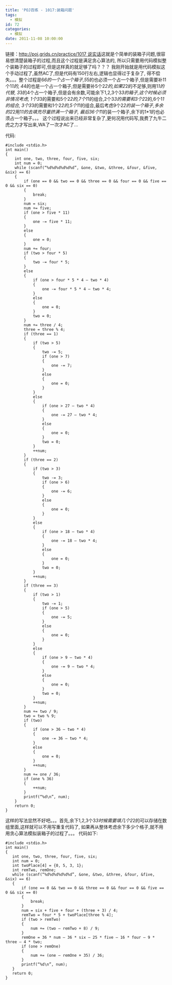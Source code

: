 ```yaml
---
title: 'POJ百练 - 1017:装箱问题'
tags:
  - 模拟
id: 72
categories:
  - 模拟
date: 2011-11-08 10:00:00
---
```


链接：[http://poj.grids.cn/practice/1017
](http://poj.grids.cn/practice/1017)[
说实话](http://poj.grids.cn/practice/1017)这就是个简单的装箱子问题,很容易想清楚装箱子的过程,而且这个过程是满足贪心算法的,
所以只需要用代码模拟整个装箱子的过程即可,但是这样真的就足够了吗？？？
我刚开始就是用代码模拟这个手动过程了,虽然AC了,但是代码有150行左右,逻辑也显得过于复杂了,
得不偿失。。。整个过程是6*6的一个占一个箱子,5*5的也必须一个占一个箱子,但是需要补11个1*1的,
4*4的也是一个占一个箱子,但是需要补5个2*2的,如果2*2的不足够,则用1*1的代替,
3*3的4个占一个箱子,但是会有余数,可能余下1,2,3个3*3的箱子,这个时候必须非情况考虑,
1个3*3的需要和5个2*2的,7个1*1的组合,2个3*3的需要和3个2*2的,6个1*1的组合,
3个3*3的需要和1个2*2的,5个1*1的组合,最后考虑9个2*2的装一个箱子,多余的2*2用1*1的去填充尽量挤满一个箱子,
最后36个1*1的装一个箱子,余下的1*1的也必须占一个箱子。。。
这个过程说出来已经非常复杂了,更何况用代码写,我费了九牛二虎之力才写出来,WA了一次才AC了...

代码:
``` stylus
#include <stdio.h>
int main()
{
    int one, two, three, four, five, six;
    int num = 0;
    while (scanf(“%d%d%d%d%d%d”, &one, &two, &three, &four, &five, &six) == 6)
    {
        if (one == 0 && two == 0 && three == 0 && four == 0 && five == 0 && six == 0)
        {
            break;
        }
        num = six;
        num += five;
        if (one > five * 11)
        {
            one -= five * 11;
        }
        else
        {
            one = 0;
        }
        num += four;
        if (two > four * 5)
        {
            two -= four * 5;
        }
        else
        {
            if (one > four * 5 * 4 – two * 4)
            {
                one -= four * 5 * 4 – two * 4;
            }
            else
            {
                one = 0;
            }
            two = 0;
        }
        num += three / 4;
        three = three % 4;
        if (three == 1)
        {
            if (two > 5)
            {
                two -= 5;
                if (one > 7)
                {
                    one -= 7;
                }
                else
                {
                    one = 0;
                }
            }
            else
            {
                if (one > 27 – two * 4)
                {
                    one -= 27 – two * 4;
                }
                else
                {
                    one = 0;
                }
                two = 0;
            }
            ++num;
        }
        if (three == 2)
        {
            if (two > 3)
            {
                two -= 3;
                if (one > 6)
                {
                    one -= 6;
                }
                else
                {
                    one = 0;
                }
            }
            else
            {
                if (one > 18 – two * 4)
                {
                    one -= 18 – two * 4;
                }
                else
                {
                    one = 0;
                }
                two = 0;
            }
            ++num;
        }
        if (three == 3)
        {
            if (two > 1)
            {
                two -= 1;
                if (one > 5)
                {
                    one -= 5;
                }
                else
                {
                    one = 0;
                }
            }
            else
            {
                if (one > 9 – two * 4)
                {
                    one -= 9 – two * 4;
                }
                else
                {
                    one = 0;
                }
                two = 0;
            }
            ++num;
        }
        num += two / 9;
        two = two % 9;
        if (two)
        {
            if (one > 36 – two * 4)
            {
                one -= 36 – two * 4;
            }
            else
            {
                one = 0;
            }
            ++num;
        }
        num += one / 36;
        if (one % 36)
        {
            ++num;
        }
        printf(“%d\n”, num);
    }
    return 0;
}
```

这样的写法显然不好吧。。。首先,余下1,2,3个3*3时候需要填几个2*2的可以存储在数组里面,这样就可以不用写重复代码了,
如果再从整体考虑余下多少个格子,就不用用贪心算法模拟装箱子的过程了。。。
代码如下:
 ``` stylus
#include <stdio.h>
int main()
{
    int one, two, three, four, five, six;
    int num = 0;
    int twoPlace[4] = {0, 5, 3, 1};
    int remTwo, remOne;
    while (scanf(“%d%d%d%d%d%d”, &one, &two, &three, &four, &five, &six) == 6)
    {
        if (one == 0 && two == 0 && three == 0 && four == 0 && five == 0 && six == 0)
        {
            break;
        }
        num = six + five + four + (three + 3) / 4;
        remTwo = four * 5 + twoPlace[three % 4];
        if (two > remTwo)
        {
            num += (two – remTwo + 8) / 9;
        }
        remOne = 36 * num – 36 * six – 25 * five – 16 * four – 9 * three – 4 * two;
        if (one > remOne)
        {
            num += (one – remOne + 35) / 36;
        }
        printf(“%d\n”, num);
    }
    return 0;
}
```